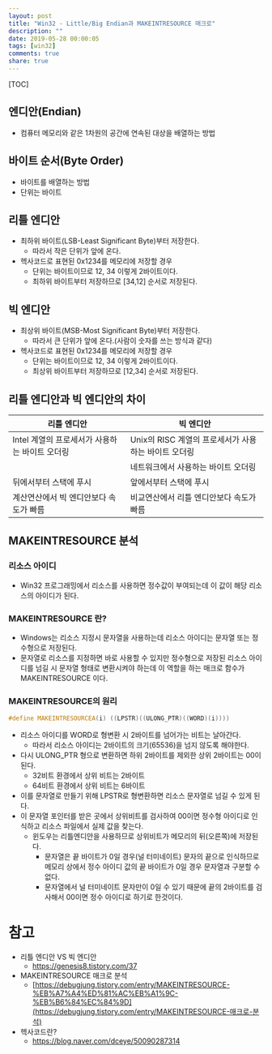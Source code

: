 ```yaml
---
layout: post
title: "Win32 - Little/Big Endian과 MAKEINTRESOURCE 매크로"
description: ""
date: 2019-05-28 00:00:05
tags: [win32]
comments: true
share: true
---
```


[TOC]



## 엔디안(Endian)

- 컴퓨터 메모리와 같은 1차원의 공간에 연속된 대상을 배열하는 방법



## 바이트 순서(Byte Order)

- 바이트를 배열하는 방법
- 단위는 바이트



## 리틀 엔디안

- 최하위 바이트(LSB-Least Significant Byte)부터 저장한다.
  - 따라서 작은 단위가 앞에 온다.
- 헥사코드로 표현된 0x1234를 메모리에 저장할 경우
  - 단위는 바이트이므로 12, 34 이렇게 2바이트이다.
  - 최하위 바이트부터 저장하므로 [34,12] 순서로 저장된다.





## 빅 엔디안

- 최상위 바이트(MSB-Most Significant Byte)부터 저장한다.
  - 따라서 큰 단위가 앞에 온다.(사람이 숫자를 쓰는 방식과 같다)
- 헥사코드로 표현된 0x1234를 메모리에 저장할 경우
  - 단위는 바이트이므로 12, 34 이렇게 2바이트이다.
  - 최상위 바이트부터 저장하므로 [12,34] 순서로 저장된다.





## 리틀 엔디안과 빅 엔디안의 차이

| 리틀 엔디안                                    | 빅 엔디안                                            |
| ---------------------------------------------- | ---------------------------------------------------- |
| Intel 계열의 프로세서가 사용하는 바이트 오더링 | Unix의 RISC 계열의 프로세서가 사용하는 바이트 오더링 |
|                                                | 네트워크에서 사용하는 바이트 오더링                  |
| 뒤에서부터 스택에 푸시                         | 앞에서부터 스택에 푸시                               |
| 계산연산에서 빅 엔디안보다 속도가 빠름         | 비교연산에서 리틀 엔디안보다 속도가 빠름             |





## MAKEINTRESOURCE 분석

### 리소스 아이디

- Win32 프로그래밍에서 리소스를 사용하면 정수값이 부여되는데 이 값이 해당 리소스의 아이디가 된다.



### MAKEINTRESOURCE 란?

- Windows는 리소스 지정시 문자열을 사용하는데 리소스 아이디는 문자열 또는 정수형으로 저장된다.
- 문자열로 리소스를 지정하면 바로 사용할 수 있지만 정수형으로 저장된 리소스 아이디를 넘길 시 문자열 형태로 변환시켜야 하는데 이 역할을 하는 매크로 함수가 MAKEINTRESOURCE 이다.



### MAKEINTRESOURCE의 원리

```cpp
#define MAKEINTRESOURCEA(i) ((LPSTR)((ULONG_PTR)((WORD)(i))))
```

- 리소스 아이디를 WORD로 형변환 시 2바이트를 넘어가는 비트는 날아간다.
  - 따라서 리소스 아이디는 2바이트의 크기(65536)을 넘지 않도록 해야한다.
- 다시 ULONG_PTR 형으로 변환하면 하위 2바이트를 제외한 상위 2바이트는 00이된다.
  - 32비트 환경에서 상위 비트는 2바이트
  - 64비트 환경에서 상위 비트는 6바이트
- 이를 문자열로 만들기 위해 LPSTR로 형변환하면 리소스 문자열로 넘길 수 있게 된다.
- 이 문자열 포인터를 받은 곳에서 상위비트를 검사하여 00이면 정수형 아이디로 인식하고 리소스 파일에서 실제 값을 찾는다.
  - 윈도우는 리틀엔디안을 사용하므로 상위비트가 메모리의 뒤(오른쪽)에 저장된다.
    - 문자열은 끝 바이트가 0일 경우(널 터미네이트) 문자의 끝으로 인식하므로 메모리 상에서 정수 아이디 값의 끝 바이트가 0일 경우 문자열과 구분할 수 없다.
    - 문자열에서 널 터미네이트 문자만이 0일 수 있기 때문에 끝의 2바이트를 검사해서 00이면 정수 아이디로 하기로 한것이다.





# 참고

- 리틀 엔디안 VS 빅 엔디안
  - <https://genesis8.tistory.com/37>
- MAKEINTRESOURCE 매크로 분석
  - [https://debugjung.tistory.com/entry/MAKEINTRESOURCE-%EB%A7%A4%ED%81%AC%EB%A1%9C-%EB%B6%84%EC%84%9D](https://debugjung.tistory.com/entry/MAKEINTRESOURCE-매크로-분석)
- 헥사코드란?
  - <https://blog.naver.com/dceye/50090287314>

